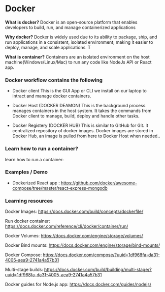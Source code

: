 # Docker

**What is docker?**
Docker is an open-source platform that enables developers to build, run, and manage containerized applications

**Why docker?**
Docker is widely used due to its ability to package, ship, and run applications in a consistent, isolated environment, making it easier to deploy, manage, and scale applications. T

**What is container?**
Containers are an isolated environment on the host machine(Windows/Linux/Mac) to run any code like NodeJs API or React app.

### Docker workflow contains the following

- Docker client
  This is the GUI App or CLI we install on our laptop to intract and manage docker containers.

- Docker Host (DOCKER DEAMON)
  This is the background process manages containers in the host system. It takes the commands from Docker client to manage, build, deploy and handle other tasks.

- Docker Registery (DOCKER HUB)
  This is similar to GitHub for Git. It centralized repository of docker images. Docker images are stored in Docker Hub, an image is pulled from here to Docker Host when needed..

### Learn how to run a container?

learn how to run a container:

### Examples / Demo

- Dockerized React app : https://github.com/docker/awesome-compose/tree/master/react-express-mongodb

### Learning resources

Docker Images: https://docs.docker.com/build/concepts/dockerfile/

Run docker container: https://docs.docker.com/reference/cli/docker/container/run/

Docker Volumes: https://docs.docker.com/engine/storage/volumes/

Docker Bind mounts: https://docs.docker.com/engine/storage/bind-mounts/

Docker Compose: https://docs.docker.com/compose/?uuid=1df968fa-da31-4005-aea9-2741a4a57b31

Multi-stage builds: https://docs.docker.com/build/building/multi-stage/?uuid=1df968fa-da31-4005-aea9-2741a4a57b31

Docker guides for Node.js app: https://docs.docker.com/guides/nodejs/
